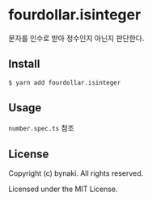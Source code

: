 # fourdollar.isinteger

문자를 인수로 받아 정수인지 아닌지 판단한다.


## Install

```bash
$ yarn add fourdollar.isinteger
```


## Usage

`number.spec.ts` 참조


## License

Copyright (c) bynaki. All rights reserved.

Licensed under the MIT License.
